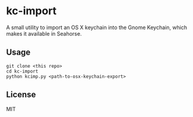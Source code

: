 # kc-import

A small utility to import an OS X keychain into the Gnome Keychain, which makes it available in Seahorse.

## Usage

    git clone <this repo>
    cd kc-import
    python kcimp.py <path-to-osx-keychain-export>

## License

MIT
